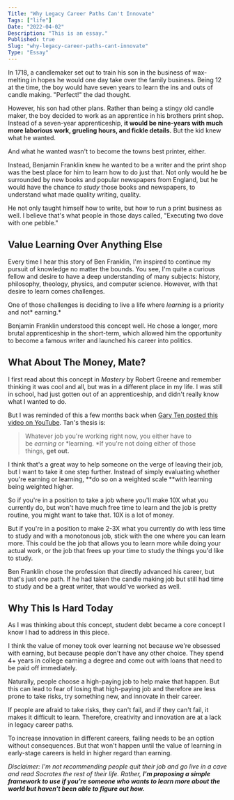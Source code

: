 ```yaml
---
Title: "Why Legacy Career Paths Can't Innovate"
Tags: ["life"]
Date: "2022-04-02"
Description: "This is an essay."
Published: true
Slug: "why-legacy-career-paths-cant-innovate"
Type: "Essay"
---
```

In 1718, a candlemaker set out to train his son in the business of wax-melting in hopes he would one day take over the family business. Being 12 at the time, the boy would have seven years to learn the ins and outs of candle making. "Perfect!" the dad thought.

However, his son had other plans. Rather than being a stingy old candle maker, the boy decided to work as an apprentice in his brothers print shop. Instead of a seven-year apprenticeship, **it would be nine-years with much more laborious work, grueling hours, and fickle details.** But the kid knew what he wanted.

And what he wanted wasn't to become the towns best printer, either.

Instead, Benjamin Franklin knew he wanted to be a writer and the print shop was the best place for him to learn how to do just that. Not only would he be surrounded by new books and popular newspapers from England, but he would have the chance *to study* those books and newspapers, to understand what made quality writing, quality.

He not only taught himself how to write, but how to run a print business as well. I believe that's what people in those days called, "Executing two dove with one pebble."

Value Learning Over Anything Else
---------------------------------

Every time I hear this story of Ben Franklin, I'm inspired to continue my pursuit of knowledge no matter the bounds. You see, I'm quite a curious fellow and desire to have a deep understanding of many subjects: history, philosophy, theology, physics, and computer science. However, with that desire to learn comes challenges.

One of those challenges is deciding to live a life where *learning* is a priority and not* earning.*

Benjamin Franklin understood this concept well. He chose a longer, more brutal apprenticeship in the short-term, which allowed him the opportunity to become a famous writer and launched his career into politics.

What About The Money, Mate?
---------------------------

I first read about this concept in *Mastery* by Robert Greene and remember thinking it was cool and all, but was in a different place in my life. I was still in school, had just gotten out of an apprenticeship, and didn't really know what I wanted to do.

But I was reminded of this a few months back when [Gary Ten posted this video on YouTube](https://www.youtube.com/watch?v=eLelgy5zRv4). Tan's thesis is:

> Whatever job you're working right now, you either have to be *earning* or *learning. *If you're not doing either of those things, **get out.**

I think that's a great way to help someone on the verge of leaving their job, but I want to take it one step further. Instead of simply evaluating whether you're earning or learning, **do so on a weighted scale **with learning being weighted higher.

So if you're in a position to take a job where you'll make 10X what you currently do, but won't have much free time to learn and the job is pretty routine, you might want to take that. 10X is a lot of money.

But if you're in a position to make 2-3X what you currently do with less time to study and with a monotonous job, stick with the one where you can learn more. This could be the job that allows you to learn more while doing your actual work, or the job that frees up your time to study the things you'd like to study.

Ben Franklin chose the profession that directly advanced his career, but that's just one path. If he had taken the candle making job but still had time to study and be a great writer, that would've worked as well.

Why This Is Hard Today
----------------------

As I was thinking about this concept, student debt became a core concept I know I had to address in this piece.

I think the value of money took over learning not because we're obsessed with earning, but because people don't have any other choice. They spend 4+ years in college earning a degree and come out with loans that need to be paid off immediately.

Naturally, people choose a high-paying job to help make that happen. But this can lead to fear of losing that high-paying job and therefore are less prone to take risks, try something new, and innovate in their career.

If people are afraid to take risks, they can't fail, and if they can't fail, it makes it difficult to learn. Therefore, creativity and innovation are at a lack in legacy career paths.

To increase innovation in different careers, failing needs to be an option without consequences. But that won't happen until the value of learning in early-stage careers is held in higher regard than earning.

*Disclaimer: I'm not recommending people quit their job and go live in a cave and read Socrates the rest of their life. Rather, **I'm proposing a simple framework to use if you're someone who wants to learn more about the world but haven't been able to figure out how.***